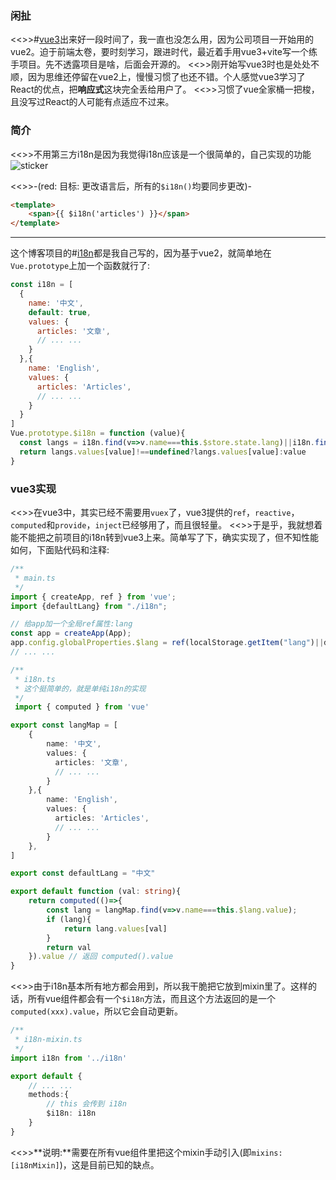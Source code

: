 ### 闲扯

<<>>#[vue3](https://v3.cn.vuejs.org/)出来好一段时间了，我一直也没怎么用，因为公司项目一开始用的vue2。迫于前端太卷，要时刻学习，跟进时代，最近着手用vue3+vite写一个练手项目。先不透露项目是啥，后面会开源的。
<<>>刚开始写vue3时也是处处不顺，因为思维还停留在vue2上，慢慢习惯了也还不错。个人感觉vue3学习了React的优点，把**响应式**这块完全丢给用户了。
<<>>习惯了vue全家桶一把梭，且没写过React的人可能有点适应不过来。

### 简介

<<>>不用第三方i18n是因为我觉得i18n应该是一个很简单的，自己实现的功能![sticker](aru/58)

<<>>-(red: 目标: 更改语言后，所有的`$i18n()`均要同步更改)-

```html
<template>
	<span>{{ $i18n('articles') }}</span>
</template>
```

---
这个博客项目的#[i18n](https://github.com/yunyuyuan/cloudflare-blog/blob/master/plugins/i18n.js)都是我自己写的，因为基于vue2，就简单地在`Vue.prototype`上加一个函数就行了:

```js
const i18n = [
  {
    name: '中文',
    default: true,
    values: {
      articles: '文章',
      // ... ...
    }
  },{
    name: 'English',
    values: {
      articles: 'Articles',
      // ... ...
    }
  }
]
Vue.prototype.$i18n = function (value){
  const langs = i18n.find(v=>v.name===this.$store.state.lang)||i18n.find(v=>!!v.default)
  return langs.values[value]!==undefined?langs.values[value]:value
}
```

### vue3实现

<<>>在vue3中，其实已经不需要用`vuex`了，vue3提供的`ref`，`reactive`，`computed`和`provide`，`inject`已经够用了，而且很轻量。
<<>>于是乎，我就想着能不能把之前项目的i18n转到vue3上来。简单写了下，确实实现了，但不知性能如何，下面贴代码和注释:

```ts
/**
 * main.ts
 */
import { createApp, ref } from 'vue';
import {defaultLang} from "./i18n";

// 给app加一个全局ref属性:lang
const app = createApp(App);
app.config.globalProperties.$lang = ref(localStorage.getItem("lang")||defaultLang)
// ... ...
```

```ts
/**
 * i18n.ts
 * 这个挺简单的，就是单纯i18n的实现
 */
 import { computed } from 'vue'

export const langMap = [
    {
        name: '中文',
        values: {
          articles: '文章',
          // ... ...
        }
    },{
        name: 'English',
        values: {
          articles: 'Articles',
          // ... ...
        }
    },
]

export const defaultLang = "中文"

export default function (val: string){
    return computed(()=>{
        const lang = langMap.find(v=>v.name===this.$lang.value);
        if (lang){
            return lang.values[val]
        }
        return val
    }).value // 返回 computed().value
}
```

<<>>由于i18n基本所有地方都会用到，所以我干脆把它放到mixin里了。这样的话，所有vue组件都会有一个`$i18n`方法，而且这个方法返回的是一个`computed(xxx).value`，所以它会自动更新。

```ts
/**
 * i18n-mixin.ts
 */
import i18n from '../i18n'

export default {
    // ... ...
    methods:{
        // this 会传到 i18n
        $i18n: i18n
    }
}
```

<<>>**说明:**需要在所有vue组件里把这个mixin手动引入(即`mixins: [i18nMixin]`)，这是目前已知的缺点。
